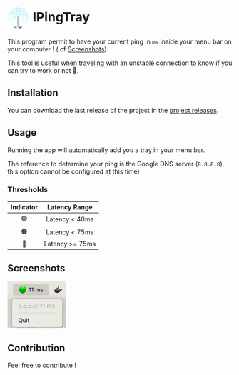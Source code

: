 <h1>
  <img src="/docs/icon.png" alt="Project Logo" width="50" style="vertical-align:middle;">
  IPingTray
</h1>

This program permit to have your current ping in `ms` inside your menu bar on your computer ! 
( cf [Screenshots](#screenshots))

This tool is useful when traveling with an unstable connection to know if you can try to work or not 🙂.

## Installation

You can download the last release of the project in the
[project releases](https://github.com/henri9813/iPingTray/releases).

## Usage

Running the app will automatically add you a tray in your menu bar.

The reference to determine your ping is the Google DNS server (`8.8.8.8`), 
this option cannot be configured at this time)

### Thresholds

| Indicator |  Latency Range  |
|:---------:|:---------------:|
|     🟢     | Latency < 40ms  |
|     🟠     | Latency < 75ms  |
|     🔴     | Latency >= 75ms |


## Screenshots

![./docs/screenshot.png](/docs/screenshot.png)

## Contribution

Feel free to contribute !
